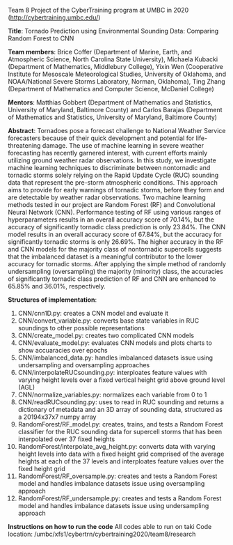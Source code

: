 Team 8 Project of the CyberTraining program at UMBC in 2020 (http://cybertraining.umbc.edu/)

**Title**: Tornado Prediction using Environmental Sounding Data: Comparing Random Forest to CNN

**Team members**: Brice Coffer (Department of Marine, Earth, and Atmospheric Science, North Carolina State University), Michaela Kubacki (Department of Mathematics, Middlebury College), Yixin Wen (Cooperative Institute for Mesoscale Meteorological Studies, University of Oklahoma, and NOAA/National Severe Storms Laboratory, Norman, Oklahoma), Ting Zhang (Department of Mathematics and Computer Science, McDaniel College)

**Mentors**: Matthias Gobbert (Department of Mathematics and Statistics, University of Maryland, Baltimore County) and Carlos Barajas (Department of Mathematics and Statistics, University of Maryland, Baltimore County)

**Abstract**: Tornadoes pose a forecast challenge to National Weather Service forecasters because of their quick development and potential for life-threatening damage. The use of machine learning in severe weather forecasting has recently garnered interest, with current efforts mainly utilizing ground weather radar observations. In this study, we investigate machine learning techniques to discriminate between nontornadic and tornadic storms solely relying on the Rapid Update Cycle (RUC) sounding data that represent the pre-storm atmospheric conditions. This approach aims to provide for early warnings of tornadic storms, before they form and are detectable by weather radar observations. Two machine learning methods tested in our project are Random Forest (RF) and Convolutional Neural Network (CNN). Performance testing of RF using various ranges of hyperparameters results in an overall accuracy score of 70.14%, but the accuracy of significantly tornadic class prediction is only 23.84%. The CNN model results in an overall accuracy score of 67.84%, but the accuracy for significantly tornadic storms is only 26.69%. The higher accuracy in the RF and CNN models for the majority class of nontornadic supercells suggests that the imbalanced dataset is a meaningful contributor to the lower accuracy for tornadic storms. After applying the simple method of randomly undersampling (oversampling) the majority (minority) class, the accuracies of significantly tornadic class prediction of RF and CNN are enhanced to 65.85% and 36.01%, respectively.

**Structures of implementation**:
1. CNN/cnn1D.py: creates a CNN model and evaluate it
2. CNN/convert_variable.py: converts base state variables in RUC soundings to other possible representations
3. CNN/create_model.py: creates two complicated CNN models
4. CNN/evaluate_model.py: evaluates CNN models and plots charts to show accuaracies over epochs
5. CNN/imbalanced_data.py: handles imbalanced datasets issue using undersampling and oversampling approaches
6. CNN/interpolateRUCsounding.py: interploates feature values with varying height levels over a fixed vertical height grid above ground level (AGL)
7. CNN/normalize_variables.py: normalizes each variable from 0 to 1
8. CNN/readRUCsounding.py: uses to read in RUC sounding and returns a dictionary of metadata and an 3D array of sounding data, structured as a 20194x37x7 numpy array
9. RandomForest/RF_model.py: creates, trains, and tests a Random Forest classifier for the RUC sounding data for supercell storms that has been interpolated over 37 fixed heights
10. RandomForest/interpolate_avg_height.py: converts data with varying height levels into data with a fixed height grid comprised of the average heights at each of the 37 levels and interploates feature values over the fixed height grid
11. RandomForest/RF_oversample.py: creates and tests a Random Forest model and handles imbalance datasets issue using oversampling approach
12. RandomForest/RF_undersample.py: creates and tests a Random Forest model and handles imbalance datasets issue using undersampling approach

**Instructions on how to run the code**
All codes able to run on taki
Code location: /umbc/xfs1/cybertrn/cybertraining2020/team8/research

